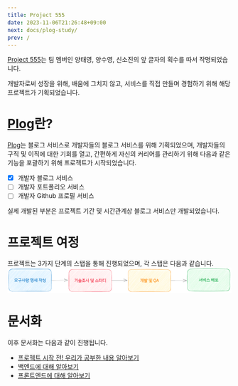 ```yaml
---
title: Project 555
date: 2023-11-06T21:26:48+09:00
next: docs/plog-study/
prev: /
---
```

[Project 555](https://github.com/project-555)는 팀 멤버인 양태영, 양수영, 신소진의 앞 글자의 획수를 따서 작명되었습니다.

개발자로써 성장을 위해, 배움에 그치지 않고, 서비스를 직접 만들며 경험하기 위해 해당 프로젝트가 기획되었습니다.

# [Plog](https://plogcareers.net)란?
[Plog](https://plogcareers.net)는 블로그 서비스로 개발자들의 블로그 서비스를 위해 기획되었으며, 개발자들의 구직 및 이직에 대한 기회를 열고, 간편하게 자신의 커리어를 관리하기 위해 다음과 같은 기능을 포괄하기 위해 프로젝트가 시작되었습니다.

- [x] 개발자 블로그 서비스
- [ ] 개발자 포트폴리오 서비스
- [ ] 개발자 Github 프로필 서비스

실제 개발된 부분은 프로젝트 기간 및 시간관계상 블로그 서비스만 개발되었습니다.

# 프로젝트 여정
프로젝트는 3가지 단계의 스탭을 통해 진행되었으며, 각 스탭은 다음과 같습니다.
![image](./asset/images/_index-1699275499874.png)

# 문서화
이후 문서화는 다음과 같이 진행됩니다.

- [프로젝트 시작 전! 우리가 공부한 내용 알아보기](/docs/plog-study/)
- [백엔드에 대해 알아보기](/docs/plog-back/)
- [프론트엔드에 대해 알아보기](/docs/plog-front/)